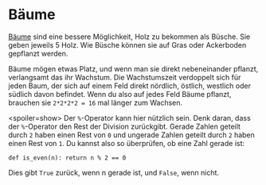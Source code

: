 # Bäume
[Bäume](objects/tree) sind eine bessere Möglichkeit, Holz zu bekommen als Büsche. Sie geben jeweils 5 Holz. Wie Büsche können sie auf Gras oder Ackerboden gepflanzt werden.

Bäume mögen etwas Platz, und wenn man sie direkt nebeneinander pflanzt, verlangsamt das ihr Wachstum. Die Wachstumszeit verdoppelt sich für jeden Baum, der sich auf einem Feld direkt nördlich, östlich, westlich oder südlich davon befindet. Wenn du also auf jedes Feld Bäume pflanzt, brauchen sie `2*2*2*2 = 16` mal länger zum Wachsen.

<spoiler=show> Der `%`-Operator kann hier nützlich sein. Denk daran, dass der `%`-Operator den Rest der Division zurückgibt. Gerade Zahlen geteilt durch `2` haben einen Rest von `0` und ungerade Zahlen geteilt durch `2` haben einen Rest von `1`.
Du kannst also so überprüfen, ob eine Zahl gerade ist:

`def is_even(n):
	return n % 2 == 0`

Dies gibt `True` zurück, wenn n gerade ist, und `False`, wenn nicht.
</spoiler>